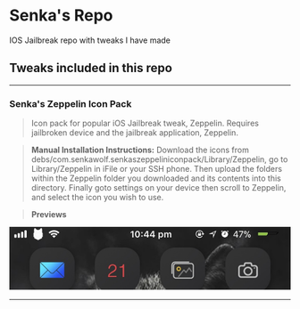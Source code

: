 # Senka's Repo
IOS Jailbreak repo with tweaks I have made

## Tweaks included in this repo

___
### Senka's Zeppelin Icon Pack
> Icon pack for popular iOS Jailbreak tweak, Zeppelin. Requires jailbroken device and the jailbreak application, Zeppelin.

> **Manual Installation Instructions:**
> Download the icons from debs/com.senkawolf.senkaszeppeliniconpack/Library/Zeppelin, go to Library/Zeppelin in iFile or your SSH phone. Then upload the folders within the Zeppelin folder you downloaded and its contents into this directory. Finally goto settings on your device then scroll to Zeppelin, and select the icon you wish to use.

> **Previews**

![Wolf Preview](https://github.com/SenkaWolf/senkawolf.github.io/blob/master/Screenshots/wolf.png?raw=true)
___
